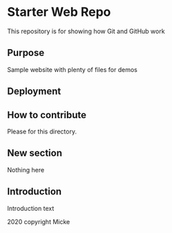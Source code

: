 # Starter Web Repo

This repository is for showing how Git and GitHub work

## Purpose

Sample website with plenty of files for demos

## Deployment

## How to contribute
Please for this directory.

## New section
Nothing here

## Introduction
Introduction text


2020 copyright Micke
